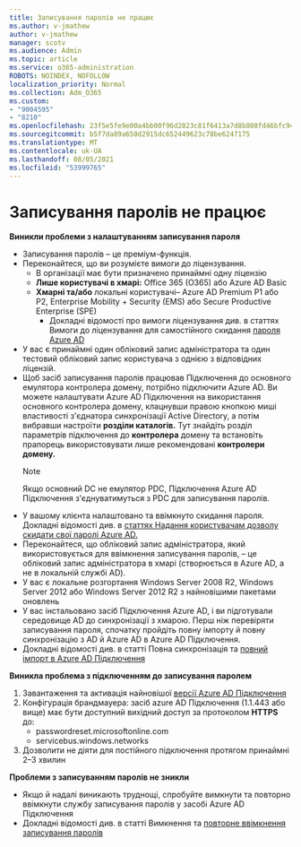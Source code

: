 ```yaml
---
title: Записування паролів не працює
ms.author: v-jmathew
author: v-jmathew
manager: scotv
ms.audience: Admin
ms.topic: article
ms.service: o365-administration
ROBOTS: NOINDEX, NOFOLLOW
localization_priority: Normal
ms.collection: Adm_O365
ms.custom:
- "9004595"
- "8210"
ms.openlocfilehash: 23f5e5fe9e00a4bb00f96d2023c81f6413a7d8b808fd46bfc94483944bb898dc
ms.sourcegitcommit: b5f7da89a650d2915dc652449623c78be6247175
ms.translationtype: MT
ms.contentlocale: uk-UA
ms.lasthandoff: 08/05/2021
ms.locfileid: "53999765"
---
```

# <a name="password-writeback-is-not-working"></a>Записування паролів не працює

**Виникли проблеми з налаштуванням записування пароля**

- Записування паролів – це преміум-функція.
- Переконайтеся, що ви розумієте вимоги до ліцензування.
  - В організації має бути призначено принаймні одну ліцензію
  - **Лише користувачі в хмарі:** Office 365 (O365) або Azure AD Basic
  - **Хмарні та/або** локальні користувачі– Azure AD Premium P1 або P2, Enterprise Mobility + Security (EMS) або Secure Productive Enterprise (SPE)
    - Докладні відомості про вимоги ліцензування див. в статтях Вимоги до ліцензування для самостійного скидання [пароля Azure AD](https://docs.microsoft.com/azure/active-directory/active-directory-passwords-licensing)
- У вас є принаймні один обліковий запис адміністратора та один тестовий обліковий запис користувача з однією з відповідних ліцензій.
- Щоб засіб записування паролів працював Підключення до основного емулятора контролера домену, потрібно підключити Azure AD. Ви можете налаштувати Azure AD Підключення на використання основного  контролера домену, клацнувши правою кнопкою миші властивості з'єднатора синхронізації Active Directory, а потім вибравши настроїти **розділи каталогів.** Тут знайдіть розділ параметрів підключення до **контролера** домену та встановіть прапорець використовувати лише рекомендовані **контролери домену.**
  > [!NOTE]
  > Якщо основний DC не емулятор PDC, Підключення Azure AD Підключення з'єднуватимуться з PDC для записування паролів.
- У вашому клієнта налаштовано та ввімкнуто скидання пароля. Докладні відомості див. в [статтях Надання користувачам дозволу скидати свої паролі Azure AD.](https://docs.microsoft.com/azure/active-directory/active-directory-passwords-getting-started)
- Переконайтеся, що обліковий запис адміністратора, який використовується для ввімкнення записування паролів, – це обліковий запис адміністратора в хмарі (створюється в Azure AD, а не в локальній службі AD).
- У вас є локальне розгортання Windows Server 2008 R2, Windows Server 2012 або Windows Server 2012 R2 з найновішими пакетами оновлень
- У вас інстальовано засіб Підключення Azure AD, і ви підготували середовище AD до синхронізації з хмарою. Перш ніж перевіряти записування пароля, спочатку пройдіть повну імпорту й повну синхронізацію з AD й Azure AD в Azure AD Підключення.
- Докладні відомості див. в статті Повна синхронізація та [повний імпорт в Azure AD Підключення](https://docs.microsoft.com/azure/active-directory/connect/active-directory-aadconnectsync-operations)

**Виникла проблема з підключенням до записування паролем**

1. Завантаження та активація найновішої [версії Azure AD Підключення](https://www.microsoft.com/download/details.aspx?id=47594)
2. Конфігурація брандмауера: засіб azure AD Підключення (1.1.443 або вище) має бути доступний вихідний доступ за протоколом **HTTPS** до:
    - passwordreset.microsoftonline.com
    - servicebus.windows.networks
3. Дозволити не діяти для постійного підключення протягом принаймні 2–3 хвилин

**Проблеми з записуванням паролів не зникли**

- Якщо й надалі виникають труднощі, спробуйте вимкнути та повторно ввімкнути службу записування паролів у засобі Azure AD Підключення
- Докладні відомості див. в статті Вимкнення та [повторне ввімкнення записування паролів](https://docs.microsoft.com/azure/active-directory/active-directory-passwords-troubleshoot)
